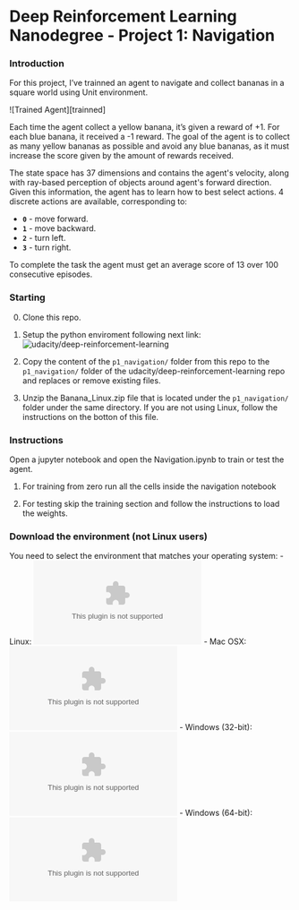 # Deep Reinforcement Learning Nanodegree - Project 1: Navigation

### Introduction

For this project, I’ve trainned an agent to navigate and collect bananas in a square world using Unit environment.


![Trained Agent][trainned]

Each time the agent collect a yellow banana, it’s given a reward of +1. For each blue banana, it received a -1 reward. The goal of the agent is to collect as many yellow bananas as possible and avoid any blue bananas, as it must increase the score given by the amount of rewards received.  

The state space has 37 dimensions and contains the agent's velocity, along with ray-based perception of objects around agent's forward direction.  Given this information, the agent has to learn how to best select actions.  4 discrete actions are available, corresponding to:

- **`0`** - move forward.
- **`1`** - move backward.
- **`2`** - turn left.
- **`3`** - turn right.

To complete the task the agent must get an average score of 13 over 100 consecutive episodes. 


### Starting
0. Clone this repo.

1. Setup the python enviroment following next link: ![udacity/deep-reinforcement-learning](https://github.com/udacity/deep-reinforcement-learning#dependencies)

2. Copy the content of the `p1_navigation/` folder from this repo to the `p1_navigation/` folder of the udacity/deep-reinforcement-learning repo and replaces or remove existing files.

3. Unzip the Banana_Linux.zip file that is located under the `p1_navigation/` folder under the same directory. If you are not using Linux, follow the instructions on the botton of this file.



### Instructions

Open a jupyter notebook and open the Navigation.ipynb to train or test the agent.

1. For training from zero run all the cells inside the navigation notebook

2. For testing skip the training section and follow the instructions to load the weights. 

### Download the environment (not Linux users)

You need to select the environment that matches your operating system:
    - Linux: ![click here](https://s3-us-west-1.amazonaws.com/udacity-drlnd/P1/Banana/Banana_Linux.zip)
    - Mac OSX: ![click here](https://s3-us-west-1.amazonaws.com/udacity-drlnd/P1/Banana/Banana.app.zip)
    - Windows (32-bit): ![click here](https://s3-us-west-1.amazonaws.com/udacity-drlnd/P1/Banana/Banana_Windows_x86.zip)
    - Windows (64-bit): ![click here](https://s3-us-west-1.amazonaws.com/udacity-drlnd/P1/Banana/Banana_Windows_x86_64.zip)
    
    
